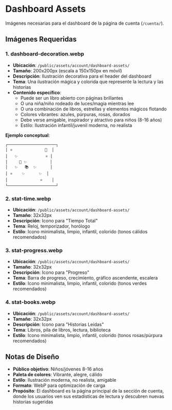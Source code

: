 # Dashboard Assets

Imágenes necesarias para el dashboard de la página de cuenta (`/cuenta/`).

## Imágenes Requeridas

### 1. dashboard-decoration.webp
- **Ubicación**: `/public/assets/account/dashboard-assets/`
- **Tamaño**: 200x200px (escala a 150x150px en móvil)
- **Descripción**: Ilustración decorativa para el header del dashboard
- **Tema**: Una ilustración mágica y colorida que represente la lectura y las historias
- **Contenido específico**:
  - Puede ser un libro abierto con páginas brillantes
  - O una niña/niño rodeado de luces/magia mientras lee
  - O una combinación de libros, estrellas y elementos mágicos flotando
  - Colores vibrantes: azules, púrpuras, rosas, dorados
  - Debe verse amigable, inspirador y atractivo para niños (8-16 años)
  - Estilo: Ilustración infantil/juvenil moderna, no realista

**Ejemplo conceptual**:
```
┌─────────────────────┐
│ ⭐              📖  │
│   ✨            ⭐ │
│     🧒 ✨          │
│   ✨   📚  ✨      │
│ ⭐    ✨      ✨  │
│              ⭐    │
└─────────────────────┘
```

### 2. stat-time.webp
- **Ubicación**: `/public/assets/account/dashboard-assets/`
- **Tamaño**: 32x32px
- **Descripción**: Icono para "Tiempo Total"
- **Tema**: Reloj, temporizador, horólogo
- **Estilo**: Icono minimalista, limpio, infantil, colorido (tonos cálidos recomendados)

### 3. stat-progress.webp
- **Ubicación**: `/public/assets/account/dashboard-assets/`
- **Tamaño**: 32x32px
- **Descripción**: Icono para "Progreso"
- **Tema**: Barra de progreso, crecimiento, gráfico ascendente, escalera
- **Estilo**: Icono minimalista, limpio, infantil, colorido (tonos verdes recomendados)

### 4. stat-books.webp
- **Ubicación**: `/public/assets/account/dashboard-assets/`
- **Tamaño**: 32x32px
- **Descripción**: Icono para "Historias Leídas"
- **Tema**: Libros, pila de libros, lectura, biblioteca
- **Estilo**: Icono minimalista, limpio, infantil, colorido (tonos rosas/púrpura recomendados)

## Notas de Diseño
- **Público objetivo**: Niños/jóvenes 8-16 años
- **Paleta de colores**: Vibrante, alegre, cálido
- **Estilo**: Ilustración moderna, no realista, amigable
- **Formato**: WebP para optimización de carga
- **Propósito**: El dashboard es la página principal de la sección de cuenta, donde los usuarios ven sus estadísticas de lectura y descubren nuevas historias sugeridas

